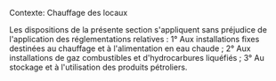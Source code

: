 Contexte: Chauffage des locaux

Les dispositions de la présente section s'appliquent sans préjudice de l'application des réglementations relatives : 1° Aux installations fixes destinées au chauffage et à l'alimentation en eau chaude ; 2° Aux installations de gaz combustibles et d'hydrocarbures liquéfiés ; 3° Au stockage et à l'utilisation des produits pétroliers.